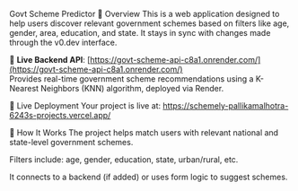 Govt Scheme Predictor
🚀 Overview
This is a web application designed to help users discover relevant government schemes based on filters like age, gender, area, education, and state. It stays in sync with changes made through the v0.dev interface.

🔗 **Live Backend API**: [https://govt-scheme-api-c8a1.onrender.com/](https://govt-scheme-api-c8a1.onrender.com/)  
Provides real-time government scheme recommendations using a K-Nearest Neighbors (KNN) algorithm, deployed via Render.

🔗 Live Deployment
Your project is live at:
https://schemely-pallikamalhotra-6243s-projects.vercel.app/


🧠 How It Works
The project helps match users with relevant national and state-level government schemes.

Filters include: age, gender, education, state, urban/rural, etc.

It connects to a backend (if added) or uses form logic to suggest schemes.
